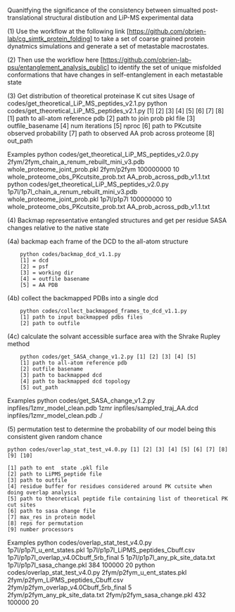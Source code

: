 Quanitfying the significance of the consistency between simualted post-translational structural distibution and LiP-MS experimental data

(1) Use the workflow at the following link [https://github.com/obrien-lab/cg_simtk_protein_folding] to take a set of coarse grained protein dynatmics simulations and generate a set of metastable macrostates. 

(2) Then use the workflow here [https://github.com/obrien-lab-psu/entanglement_analysis_public] to identify the set of unique misfolded conformations that have changes in self-entanglement in each metastable state

(3) Get distribution of theoretical proteinase K cut sites
Usage of codes/get_theoretical_LiP_MS_peptides_v2.1.py
        python codes/get_theoretical_LiP_MS_peptides_v2.1.py [1] [2] [3] [4] [5] [6] [7] [8]
        [1] path to all-atom reference pdb
        [2] path to join prob pkl file
        [3] outfile_basename
        [4] num iterations
        [5] nproc
        [6] path to PKcutsite observed probability
        [7] path to observed AA prob across proteome
        [8] out_path


Examples
python codes/get_theoretical_LiP_MS_peptides_v2.0.py 2fym/2fym_chain_a_renum_rebuilt_mini_v3.pdb whole_proteome_joint_prob.pkl 2fym/p2fym 100000000 10 whole_proteome_obs_PKcutsite_prob.txt AA_prob_across_pdb_v1.1.txt
python codes/get_theoretical_LiP_MS_peptides_v2.0.py 1p7l/1p7l_chain_a_renum_rebuilt_mini_v3.pdb whole_proteome_joint_prob.pkl 1p7l/p1p7l 100000000 10 whole_proteome_obs_PKcutsite_prob.txt AA_prob_across_pdb_v1.1.txt


(4) Backmap representative entangled structures and get per residue SASA changes relative to the native state

(4a) backmap each frame of the DCD to the all-atom structure

        python codes/backmap_dcd_v1.1.py
        [1] = dcd
        [2] = psf
        [3] = working dir
        [4] = outfile basename
        [5] = AA PDB

(4b) collect the backmapped PDBs into a single dcd

        python codes/collect_backmapped_frames_to_dcd_v1.1.py
        [1] path to input backmapped pdbs files
        [2] path to outfile


(4c) calculate the solvant accessible surface area with the Shrake Rupley method

        python codes/get_SASA_change_v1.2.py [1] [2] [3] [4] [5]
        [1] path to all-atom reference pdb
        [2] outfile basename
        [3] path to backmapped dcd
        [4] path to backmapped dcd topology
        [5] out_path

Examples
python codes/get_SASA_change_v1.2.py inpfiles/1zmr_model_clean.pdb 1zmr inpfiles/sampled_traj_AA.dcd inpfiles/1zmr_model_clean.pdb ./


(5) permutation test to determine the probability of our model being this consistent given random chance

    python codes/overlap_stat_test_v4.0.py [1] [2] [3] [4] [5] [6] [7] [8] [9] [10]

    [1] path to ent  state .pkl file
    [2] path to LiPMS_peptide file
    [3] path to outfile
    [4] residue buffer for residues considered around PK cutsite when doing overlap analysis
    [5] path to theoretical peptide file containing list of theoretical PK cut sites
    [6] path to sasa change file
    [7] max_res in protein model
    [8] reps for permutation 
    [9] number processors

Examples
python codes/overlap_stat_test_v4.0.py 1p7l/p1p7l_u_ent_states.pkl 1p7l/p1p7l_LiPMS_peptides_Cbuff.csv 1p7l/p1p7l_overlap_v4.0Cbuff_5rb_final 5 1p7l/p1p7l_any_pk_site_data.txt 1p7l/p1p7l_sasa_change.pkl 384 100000 20
python codes/overlap_stat_test_v4.0.py 2fym/p2fym_u_ent_states.pkl 2fym/p2fym_LiPMS_peptides_Cbuff.csv 2fym/p2fym_overlap_v4.0Cbuff_5rb_final 5 2fym/p2fym_any_pk_site_data.txt 2fym/p2fym_sasa_change.pkl 432 100000 20
